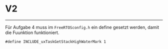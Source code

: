 # V2

---

Für Aufgabe 4 muss im `FreeRTOSconfig.h` ein define gesetzt werden, damit die Fuunktion funktioniert.

`#define INCLUDE_uxTaskGetStackHighWaterMark 1`


